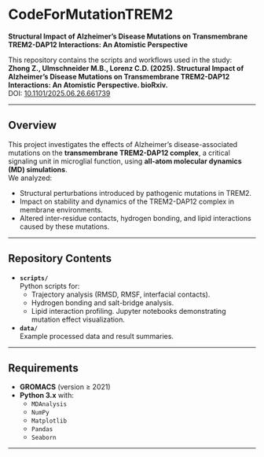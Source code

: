 # CodeForMutationTREM2
**Structural Impact of Alzheimer’s Disease Mutations on Transmembrane TREM2-DAP12 Interactions: An Atomistic Perspective**

This repository contains the scripts and workflows used in the study:  
**Zhong Z., Ulmschneider M.B., Lorenz C.D. (2025). Structural Impact of Alzheimer’s Disease Mutations on Transmembrane TREM2-DAP12 Interactions: An Atomistic Perspective. bioRxiv.**  
DOI: [10.1101/2025.06.26.661739](https://www.biorxiv.org/content/10.1101/2025.06.26.661739v1)

---

## Overview
This project investigates the effects of Alzheimer’s disease-associated mutations on the **transmembrane TREM2-DAP12 complex**, a critical signaling unit in microglial function, using **all-atom molecular dynamics (MD) simulations**.  
We analyzed:
- Structural perturbations introduced by pathogenic mutations in TREM2.
- Impact on stability and dynamics of the TREM2-DAP12 complex in membrane environments.
- Altered inter-residue contacts, hydrogen bonding, and lipid interactions caused by these mutations.

---

## Repository Contents
- **`scripts/`**  
  Python scripts for:
  - Trajectory analysis (RMSD, RMSF, interfacial contacts).
  - Hydrogen bonding and salt-bridge analysis.
  - Lipid interaction profiling.
  Jupyter notebooks demonstrating mutation effect visualization.
- **`data/`**  
  Example processed data and result summaries.

---

## Requirements
- **GROMACS** (version ≥ 2021)
- **Python 3.x** with:
  - `MDAnalysis`
  - `NumPy`
  - `Matplotlib`
  - `Pandas`
  - `Seaborn`

---
